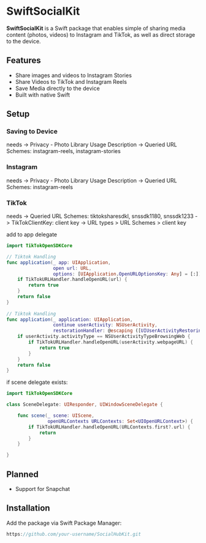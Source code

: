 # SwiftSocialKit

**SwiftSocialKit** is a Swift package that enables simple of sharing media content (photos, videos) to Instagram and TikTok, as well as direct storage to the device.

## Features

- Share images and videos to Instagram Stories
- Share Videos to TikTok and Instagram Reels
- Save Media directly to the device
- Built with native Swift

## Setup

### Saving to Device

needs 
-> Privacy - Photo Library Usage Description
-> Queried URL Schemes: instagram-reels, instagram-stories

### Instagram

needs 
-> Privacy - Photo Library Usage Description
-> Queried URL Schemes: instagram-reels

### TikTok

needs
-> Queried URL Schemes: tiktoksharesdkl, snssdk1180, snssdk1233
-> TikTokClientKey: client key
-> URL types > URL Schemes > client key

add to app delegate
```swift
import TikTokOpenSDKCore

// Tiktok Handling
func application(_ app: UIApplication,
                 open url: URL,
                 options: [UIApplication.OpenURLOptionsKey: Any] = [:]) -> Bool {
    if TikTokURLHandler.handleOpenURL(url) {
        return true
    }
    return false
}
    
// Tiktok Handling
func application(_ application: UIApplication,
                 continue userActivity: NSUserActivity,
                 restorationHandler: @escaping ([UIUserActivityRestoring]?) -> Void) -> Bool {
    if userActivity.activityType == NSUserActivityTypeBrowsingWeb {
        if TikTokURLHandler.handleOpenURL(userActivity.webpageURL) {
            return true
        }
    }
    return false
}
```

if scene delegate exists:
```swift
import TikTokOpenSDKCore

class SceneDelegate: UIResponder, UIWindowSceneDelegate {

    func scene(_ scene: UIScene, 
               openURLContexts URLContexts: Set<UIOpenURLContext>) {
        if TikTokURLHandler.handleOpenURL(URLContexts.first?.url) {
            return
        }
    }

}
```

## Planned

- Support for Snapchat

## Installation

Add the package via Swift Package Manager:
```swift
https://github.com/your-username/SocialHubKit.git
```
